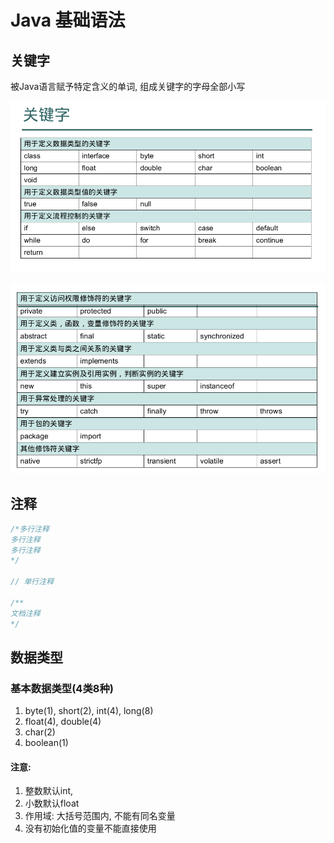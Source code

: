# Java 基础语法

## 关键字

被Java语言赋予特定含义的单词, 组成关键字的字母全部小写

![Java KeyWord](images/java_keyword_1.png)

![](images/java_keyword_2.png)

## 注释

```java
/*多行注释
多行注释
多行注释
*/

// 单行注释

/**
文档注释
*/
```

## 数据类型

### 基本数据类型(4类8种)

1. byte(1), short(2), int(4), long(8)
2. float(4), double(4)
3. char(2)
4. boolean(1)

#### 注意:

1. 整数默认int, 
2. 小数默认float
3. 作用域: 大括号范围内, 不能有同名变量
4. 没有初始化值的变量不能直接使用